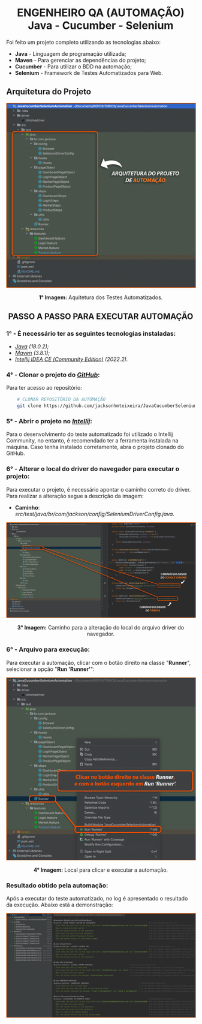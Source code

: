 <div align="center">

# ENGENHEIRO QA (AUTOMAÇÃO) </br> Java - Cucumber - Selenium

</div>

Foi feito um projeto completo utilizando as tecnologias abaixo:

- **Java** - Linguagem de programação utilizada;
- **Maven** - Para gerenciar as dependências do projeto;
- **Cucumber** - Para utilizar o BDD na automação;
- **Selenium** - Framework de Testes Automatizados para Web.

## Arquitetura do Projeto

<div align="center">

<img src="files/arquitetura do projeto.png" style="width:600px; border: 1px solid #ff6000;">

**1° Imagem:** Aquitetura dos Testes Automatizados.

</div>

<div align="center">

## PASSO A PASSO PARA EXECUTAR AUTOMAÇÃO

</div>

### 1° - É necessário ter as seguintes tecnologias instaladas:

- *[Java](https://www.java.com/pt-BR/) (18.0.2);*
- *[Maven](https://maven.apache.org/) (3.8.1);*
- *[Intellij IDEA CE (Community Edition)](https://www.jetbrains.com/idea/download/) (2022.2).*

### 4° - Clonar o projeto do *[GitHub](https://github.com/)*:

Para ter acesso ao repositório:

```bash
    # CLONAR REPOSITÓRIO DA AUTOMAÇÃO
    git clone https://github.com/jacksonhmteixeira/JavaCucumberSeleniumAutomation.git
```
### 5° - Abrir o projeto no *[Intellij](https://www.jetbrains.com/idea/download/)*:

Para o desenvolvimento do teste automatizado foi utilizado o Intellij Community, no entanto, é recomendado ter a ferramenta instalada na máquina. Caso tenha instalado corretamente, abra o projeto clonado do GitHub.

### 6° - Alterar o local do driver do navegador para executar o projeto:

Para executar o projeto, é necessário apontar o caminho correto do driver. Para realizar a alteração segue a descrição da imagem:

- **Caminho**: *src/test/java/br/com/jackson/config/SeleniumDriverConfig.java*.

<div align="center">

<img src="files/caminho do driver.png" style="width:800px; border: 1px solid #ff6000;">

**3° Imagem:** Caminho para a alteração do local do arquivo driver do navegador.

</div>

### 6° - Arquivo para execução:

Para executar a automação, clicar com o botão direito na classe "**Runner**", selecionar a opção "**Run 'Runner'**":

<div align="center">

<img src="files/como executar os testes.png" style="width:600px; border: 1px solid #ff6000;">

**4° Imagem:** Local para clicar e executar a automação.

</div>

### Resultado obtido pela automação:

Após a executar do teste automatizado, no log é apresentado o resultado da execução.
Abaixo está a demonstração:

<div align="center">

<img src="files/relatorio da execucao.png" style="width:600px; border: 1px solid #ff6000;">

</div>
